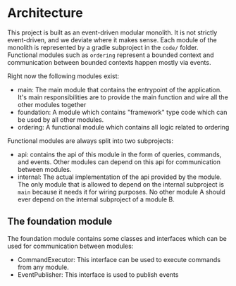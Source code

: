 # Architecture

This project is built as an event-driven modular monolith. It is not strictly event-driven, and we deviate where it makes sense.
Each module of the monolith is represented by a gradle subproject in the `code/` folder.
Functional modules such as `ordering` represent a bounded context and communication between bounded contexts happen mostly via events.

Right now the following modules exist:
- main: The main module that contains the entrypoint of the application. It's main responsibilities are to provide the main function and wire all the other modules together
- foundation: A module which contains "framework" type code which can be used by all other modules.
- ordering: A functional module which contains all logic related to ordering

Functional modules are always split into two subprojects:
- api: contains the api of this module in the form of queries, commands, and events. Other modules can depend on this api for communication between modules.
- internal: The actual implementation of the api provided by the module. The only module that is allowed to depend on the internal subproject is `main` because it needs it for wiring purposes. No other module A should ever depend on the internal subproject of a module B.

## The foundation module

The foundation module contains some classes and interfaces which can be used for communication between modules:
- CommandExecutor: This interface can be used to execute commands from any module.
- EventPublisher: This interface is used to publish events
